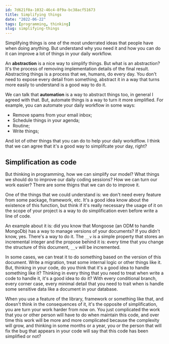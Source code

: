 ```yaml
---
id: 7d621f0a-1032-46c4-8f9a-bc38acf51673
title: Simplifying things
date: "2022-06-22"
tags: [programming, thinking]
slug: simplifying-things
---
```


Simplifying things is one of the most underrated ideas that people have when doing anything. 
But understand why you need it and how you can do it can improve a lot of things in your daily 
workflow.

An **abstraction** is a nice way to simplify things. But what is an abstraction?
It's the process of removing implementation details of the final result. Abstracting
things is a process that we, humans, do every day. You don't need to expose every
detail from something, abstract it in a way that turns more easily to understand is
a good way to do it.

We can talk that **automation** is a way to abstract things too, in general I agreed with
that. But, automate things is a way to turn it more simplified. For example, you
can automate your daily workflow in some ways:

- Remove spams from your email inbox;
- Schedule things in your agenda;
- Routine;
- Write things;

And lot of other things that you can do to help your daily workdflow. I think that we
can agree that it's a good way to simplifcate your day, right?

## Simplification as code

But thinking in programming, how we can simplify our model? What things we should do to
improve our daily coding sessions? How we can turn our work easier? There are some thigns
that we can do to improve it.

One of the things that we could understand is: we don't need every feature from some package,
framework, etc. It's a good idea know about the existence of this function, but think if it's
really necessary the usage of it on the scope of your project is a way to do simplification even
before write a line of code.

An example about it is: did you know that Mongoose (an ODM to handle MongoDb) has a way to manage
versions of your documents? If you didn't know, yes. There's a way to do it. The `__v` is a simple
property that stores an incremental integer and the propose behind it is: every time that you change the
structure of this document, `__v` will be incremented.

In some cases, we can treat it to do something based on the version of this document. Write a migration,
treat some internal logic or other things like it. But, thinking in your code, do you think that it's a
good idea to handle something like it? Thinking in every thing that you need to treat when write a code
to handle it, it's a good idea to do it? With every conditional branch, every corner case, every minimal
detail that you need to trait when is handle some sensitive data like a document in your database.

When you use a feature of the library, framework or something like that, and doesn't think in the consequences
of it, it's the opposite of simplification, you are turn your work harder from now on. You just complicated the
work that you or other person will have to do when maintain this code, and over time this work will be more and
more complicated because the complexity will grow, and thinking in some months or a year, you or the person that
will fix the bug that appears in your code will say that this code has been simplified or not?
